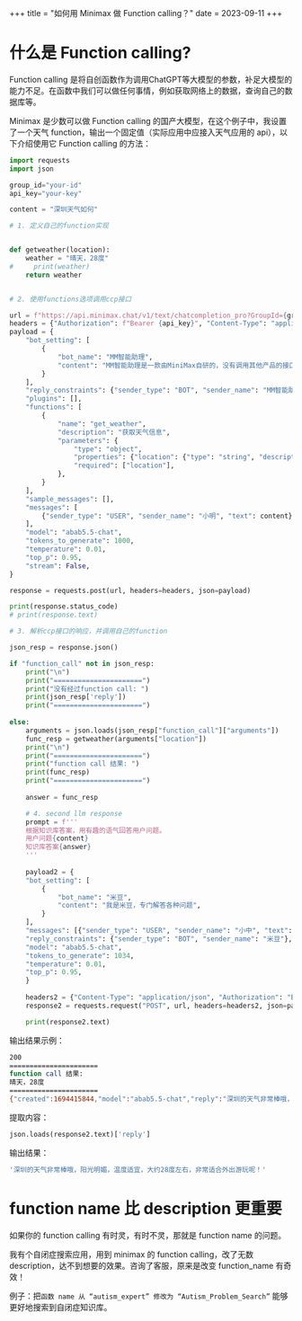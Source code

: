 +++
title = "如何用 Minimax 做 Function calling？"
date = 2023-09-11
+++

# 什么是 Function calling?

Function calling 是将自创函数作为调用ChatGPT等大模型的参数，补足大模型的能力不足。在函数中我们可以做任何事情，例如获取网络上的数据，查询自己的数据库等。

Minimax 是少数可以做 Function calling 的国产大模型，在这个例子中，我设置了一个天气 function，输出一个固定值（实际应用中应接入天气应用的 api），以下介绍使用它 Function calling 的方法：

```python
import requests
import json

group_id="your-id"
api_key="your-key"

content = "深圳天气如何"

# 1. 定义自己的function实现


def getweather(location):
    weather = "晴天，28度"
#     print(weather)
    return weather


# 2. 使用functions选项调用ccp接口

url = f"https://api.minimax.chat/v1/text/chatcompletion_pro?GroupId={group_id}"
headers = {"Authorization": f"Bearer {api_key}", "Content-Type": "application/json"}
payload = {
    "bot_setting": [
        {
            "bot_name": "MM智能助理",
            "content": "MM智能助理是一款由MiniMax自研的，没有调用其他产品的接口的大型语言模型。MiniMax是一家中国科技公司，一直致力于进行大模型相关的研究。",
        }
    ],
    "reply_constraints": {"sender_type": "BOT", "sender_name": "MM智能助理"},
    "plugins": [],
    "functions": [
        {
            "name": "get_weather",
            "description": "获取天气信息",
            "parameters": {
                "type": "object",
                "properties": {"location": {"type": "string", "description": "要获得天气的地点"}},
                "required": ["location"],
            },
        }
    ],
    "sample_messages": [],
    "messages": [
        {"sender_type": "USER", "sender_name": "小明", "text": content}
    ],
    "model": "abab5.5-chat",
    "tokens_to_generate": 1000,
    "temperature": 0.01,
    "top_p": 0.95,
    "stream": False,
}

response = requests.post(url, headers=headers, json=payload)

print(response.status_code)
# print(response.text)

# 3. 解析ccp接口的响应，并调用自己的function

json_resp = response.json()

if "function_call" not in json_resp:
    print("\n")
    print("======================")
    print("没有经过function call: ")
    print(json_resp['reply'])
    print("======================")
    
else:
    arguments = json.loads(json_resp["function_call"]["arguments"])
    func_resp = getweather(arguments["location"])
    print("\n")
    print("======================")
    print("function call 结果: ")
    print(func_resp)
    print("======================")
    
    answer = func_resp

    # 4. second llm response
    prompt = f'''
    根据知识库答案，用有趣的语气回答用户问题。
    用户问题{content}
    知识库答案{answer}
    '''
    
    payload2 = {
    "bot_setting": [
        {
            "bot_name": "米豆",
            "content": "我是米豆，专门解答各种问题",
        }
    ],
    "messages": [{"sender_type": "USER", "sender_name": "小中", "text": prompt}],
    "reply_constraints": {"sender_type": "BOT", "sender_name": "米豆"},
    "model": "abab5.5-chat",
    "tokens_to_generate": 1034,
    "temperature": 0.01,
    "top_p": 0.95,
    }
    
    headers2 = {"Content-Type": "application/json", "Authorization": "Bearer " + api_key}
    response2 = requests.request("POST", url, headers=headers2, json=payload2)

    print(response2.text)
```

输出结果示例：

```bash
200
======================
function call 结果: 
晴天，28度
======================
{"created":1694415844,"model":"abab5.5-chat","reply":"深圳的天气非常棒哦，阳光明媚，温度适宜，大约28度左右，非常适合外出游玩呢！","choices":[{"finish_reason":"stop","messages":[{"sender_type":"BOT","sender_name":"米豆","text":"深圳的天气非常棒哦，阳光明媚，温度适宜，大约28度左右，非常适合外出游玩呢！"}]}],"usage":{"total_tokens":203},"input_sensitive":false,"output_sensitive":false,"id":"014deee3fe3960f8a40499a642b5c796","base_resp":{"status_code":0,"status_msg":""}}
```

提取内容：

```python
json.loads(response2.text)['reply']
```

输出结果：

```bash
'深圳的天气非常棒哦，阳光明媚，温度适宜，大约28度左右，非常适合外出游玩呢！'
```

# function name 比 description 更重要

如果你的 function calling 有时灵，有时不灵，那就是 function name 的问题。

我有个自闭症搜索应用，用到 minimax 的 function calling，改了无数 description，达不到想要的效果。咨询了客服，原来是改变 function_name 有奇效！

例子：把`函数 name 从 “autism_expert” 修改为 “Autism_Problem_Search”` 能够更好地搜索到自闭症知识库。



